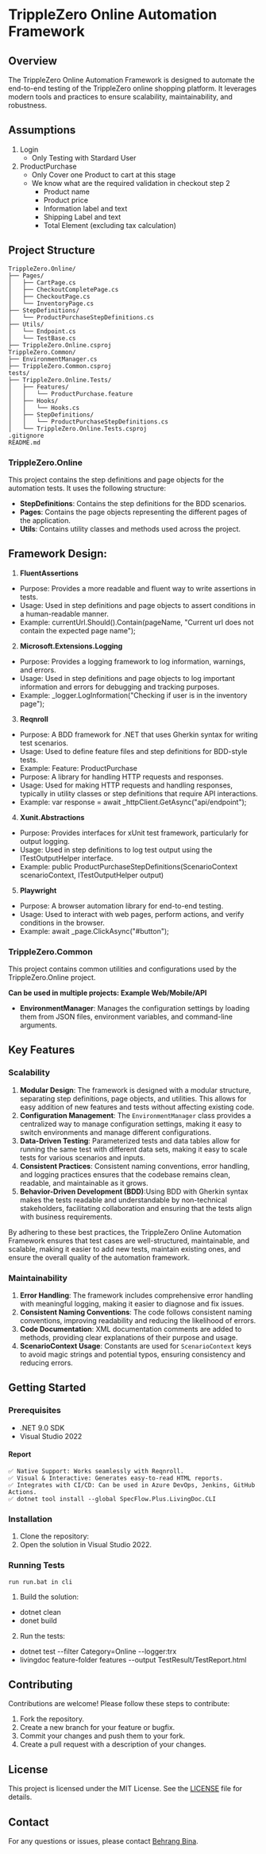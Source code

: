# TrippleZero Online Automation Framework

## Overview

The TrippleZero Online Automation Framework is designed to automate the end-to-end testing of the TrippleZero online shopping platform. It leverages modern tools and practices to ensure scalability, maintainability, and robustness.

## Assumptions
1. Login
   - Only Testing with Stardard User 
2. ProductPurchase
   - Only Cover one Product to cart at this stage
   - We know what are the required validation in checkout step 2
       - Product name
       - Product price
       - Information label and text
       - Shipping Label and text
       - Total Element  (excluding tax calculation)

## Project Structure
```
TrippleZero.Online/
├── Pages/
│   ├── CartPage.cs
│   ├── CheckoutCompletePage.cs
│   ├── CheckoutPage.cs
│   └── InventoryPage.cs
├── StepDefinitions/
│   └── ProductPurchaseStepDefinitions.cs
├── Utils/
│   └── Endpoint.cs
│   └── TestBase.cs
├── TrippleZero.Online.csproj
TrippleZero.Common/
├── EnvironmentManager.cs
├── TrippleZero.Common.csproj
tests/
├── TrippleZero.Online.Tests/
│   ├── Features/
│   │   └── ProductPurchase.feature
│   ├── Hooks/
│   │   └── Hooks.cs
│   ├── StepDefinitions/
│   │   └── ProductPurchaseStepDefinitions.cs
│   └── TrippleZero.Online.Tests.csproj
.gitignore
README.md
```
### TrippleZero.Online

This project contains the step definitions and page objects for the automation tests. It uses the following structure:

- **StepDefinitions**: Contains the step definitions for the BDD scenarios.
- **Pages**: Contains the page objects representing the different pages of the application.
- **Utils**: Contains utility classes and methods used across the project.

## Framework Design:

1.	**FluentAssertions**
*	Purpose: Provides a more readable and fluent way to write assertions in tests.
*	Usage: Used in step definitions and page objects to assert conditions in a human-readable manner.
*	Example: currentUrl.Should().Contain(pageName, "Current url does not contain the expected page name");
2.	**Microsoft.Extensions.Logging**
*	Purpose: Provides a logging framework to log information, warnings, and errors.
*	Usage: Used in step definitions and page objects to log important information and errors for debugging and tracking purposes.
*	Example: _logger.LogInformation("Checking if user is in the inventory page");
3.	**Reqnroll**
*	Purpose: A BDD framework for .NET that uses Gherkin syntax for writing test scenarios.
*	Usage: Used to define feature files and step definitions for BDD-style tests.
*	Example: Feature: ProductPurchase
*	Purpose: A library for handling HTTP requests and responses.
*	Usage: Used for making HTTP requests and handling responses, typically in utility classes or step definitions that require API interactions.
*	Example: var response = await _httpClient.GetAsync("api/endpoint");
4.	**Xunit.Abstractions**
*	Purpose: Provides interfaces for xUnit test framework, particularly for output logging.
*	Usage: Used in step definitions to log test output using the ITestOutputHelper interface.
*	Example: public ProductPurchaseStepDefinitions(ScenarioContext scenarioContext, ITestOutputHelper output)
5.	**Playwright**
*	Purpose: A browser automation library for end-to-end testing.
*	Usage: Used to interact with web pages, perform actions, and verify conditions in the browser.
*	Example: await _page.ClickAsync("#button");



### TrippleZero.Common

This project contains common utilities and configurations used by the TrippleZero.Online project.

**Can be used in multiple projects: Example Web/Mobile/API**

- **EnvironmentManager**: Manages the configuration settings by loading them from JSON files, environment variables, and command-line arguments.


## Key Features

### Scalability

1. **Modular Design**: The framework is designed with a modular structure, separating step definitions, page objects, and utilities. This allows for easy addition of new features and tests without affecting existing code.
2. **Configuration Management**: The `EnvironmentManager` class provides a centralized way to manage configuration settings, making it easy to switch environments and manage different configurations.
3. **Data-Driven Testing**: Parameterized tests and data tables allow for running the same test with different data sets, making it easy to scale tests for various scenarios and inputs.
4. **Consistent Practices**: Consistent naming conventions, error handling, and logging practices ensures that the codebase remains clean, readable, and maintainable as it grows.
5. **Behavior-Driven Development (BDD)**:Using BDD with Gherkin syntax makes the tests readable and understandable by non-technical stakeholders, facilitating collaboration and ensuring that the tests align with business requirements.

By adhering to these best practices, the TrippleZero Online Automation Framework ensures that test cases are well-structured, maintainable, and scalable, making it easier to add new tests, maintain existing ones, and ensure the overall quality of the automation framework.

### Maintainability

1. **Error Handling**: The framework includes comprehensive error handling with meaningful logging, making it easier to diagnose and fix issues.
2. **Consistent Naming Conventions**: The code follows consistent naming conventions, improving readability and reducing the likelihood of errors.
3. **Code Documentation**: XML documentation comments are added to methods, providing clear explanations of their purpose and usage.
4. **ScenarioContext Usage**: Constants are used for `ScenarioContext` keys to avoid magic strings and potential typos, ensuring consistency and reducing errors.

 
## Getting Started

### Prerequisites

- .NET 9.0 SDK
- Visual Studio 2022

#### Report
```
✅ Native Support: Works seamlessly with Reqnroll.
✅ Visual & Interactive: Generates easy-to-read HTML reports.
✅ Integrates with CI/CD: Can be used in Azure DevOps, Jenkins, GitHub Actions.
✅ dotnet tool install --global SpecFlow.Plus.LivingDoc.CLI
```
### Installation

1. Clone the repository:
2. Open the solution in Visual Studio 2022.

### Running Tests
 ``` run run.bat in cli ```
1. Build the solution: 
* dotnet clean 
* donet build
2. Run the tests:
* dotnet test --filter Category=Online --logger:trx
* livingdoc  feature-folder features --output TestResult/TestReport.html


## Contributing

Contributions are welcome! Please follow these steps to contribute:

1. Fork the repository.
2. Create a new branch for your feature or bugfix.
3. Commit your changes and push them to your fork.
4. Create a pull request with a description of your changes.

## License

This project is licensed under the MIT License. See the [LICENSE](LICENSE) file for details.

## Contact

For any questions or issues, please contact [Behrang Bina](mailto:BehrangBina@hotmail.com).


   